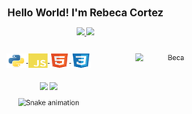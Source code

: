 <h2 align="center"> Hello World! I'm Rebeca Cortez </h2>

<div align="center"> 
  <a href="https://github.com/rebecacortez">
  <img height="146em" src="https://github-readme-stats.vercel.app/api?username=rebecacortez&show_icons=true&theme=dracula&include_all_commits=true&count_private=true"/>
  <img height="146em" src="https://github-readme-stats.vercel.app/api/top-langs/?username=rebecacortez&layout=compact&langs_count=7&theme=dracula&count_private=true"/>
</div><br>
  
<div style="display: inline_block" align="center"><br>
  
  <img align="center" alt="Python" height="30" width="40" src="https://raw.githubusercontent.com/devicons/devicon/master/icons/python/python-original.svg">
  <img align="center" alt="Js" height="30" width="40" src="https://raw.githubusercontent.com/devicons/devicon/master/icons/javascript/javascript-plain.svg">
  <img align="center" alt="HTML" height="30" width="40" src="https://raw.githubusercontent.com/devicons/devicon/master/icons/html5/html5-original.svg">
  <img align="center" alt="CSS" height="30" width="40" src="https://raw.githubusercontent.com/devicons/devicon/master/icons/css3/css3-original.svg">
  
  <img align="right" alt="Beca" src="https://i.picasion.com/pic91/857fc13e79e645b965189fe65e72b2fa.gif" width="150" height="150" border="0">
</div>

  
  ##
 
<div align="center"> 
  <a href="https://www.linkedin.com/in/rebecacortez" target="_blank"><img src="https://img.shields.io/badge/-LinkedIn-%230077B5?style=for-the-badge&logo=linkedin&logoColor=white" target="_blank"></a> 
    <a href = "mailto:rebecacortez@outlook.com"><img src="https://img.shields.io/badge/-Outlook-0078D4?style=for-the-badge&logo=microsoft-outlook&logoColor=white" target="_blank"></a>
 
 
  ![Snake animation](https://github.com/rebecacortez/rebecacortez/blob/output/github-contribution-grid-snake.svg)
 
</div>

